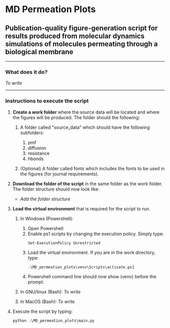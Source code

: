 # MD Permeation Plots

## Publication-quality figure-generation script for results produced from molecular dynamics simulations of molecules permeating through a biological membrane

----

### What does it do?
*To write*

----

### Instructions to execute the script

1. **Create a work folder** where the source data will be located and where the
figures will be produced. The folder should the following:
    1. A folder called "source_data" which should have the following subfolders:
       1. pmf
       2. diffusion
       3. resistance
       4. hbonds

    2. (Optional) A folder called fonts which includes the fonts to be used in the figures (for journal requirements).

2. **Download the folder of the script** in the same folder as the work folder. The folder structure should now look like:
   - *Add the folder structure*

3. **Load the virtual environment** that is required for the script to run.
   1. In Windows (Powershell):
      1. Open Powershell
      2. Enable ps1 scripts by changing the execution policy. Simply type:
         ```shell
         Set-ExecutionPolicy Unrestricted
         ```
      3. Load the virtual environment. If you are in the work directory, type:
         ```shell
         .\MD_permeation_plots\venv\Scripts\activate.ps1
         ```
      4. Powershell command line should now show (venv) before the prompt.
   
   2. In GNU/linux (Bash):
      *To write*

   3. In MacOS (Bash):
      *To write*

4. Execute the script by typing:
   ```shell
   python .\MD_permeation_plots\main.py
   ```
